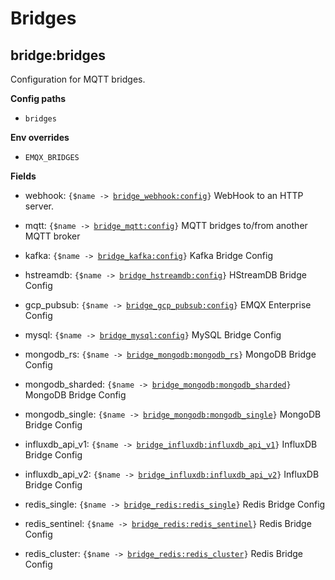 # Bridges

## bridge:bridges <a id='bridge-bridges'></a>
Configuration for MQTT bridges.


**Config paths**

 - <code>bridges</code>

**Env overrides**

 - <code>EMQX_BRIDGES</code>


**Fields**

- webhook: <code>{$name -> [bridge_webhook:config](others.md#bridge_webhook-config)}</code>
  WebHook to an HTTP server.

- mqtt: <code>{$name -> [bridge_mqtt:config](others.md#bridge_mqtt-config)}</code>
  MQTT bridges to/from another MQTT broker

- kafka: <code>{$name -> [bridge_kafka:config](others.md#bridge_kafka-config)}</code>
  Kafka Bridge Config

- hstreamdb: <code>{$name -> [bridge_hstreamdb:config](others.md#bridge_hstreamdb-config)}</code>
  HStreamDB Bridge Config

- gcp_pubsub: <code>{$name -> [bridge_gcp_pubsub:config](others.md#bridge_gcp_pubsub-config)}</code>
  EMQX Enterprise Config

- mysql: <code>{$name -> [bridge_mysql:config](others.md#bridge_mysql-config)}</code>
  MySQL Bridge Config

- mongodb_rs: <code>{$name -> [bridge_mongodb:mongodb_rs](others.md#bridge_mongodb-mongodb_rs)}</code>
  MongoDB Bridge Config

- mongodb_sharded: <code>{$name -> [bridge_mongodb:mongodb_sharded](others.md#bridge_mongodb-mongodb_sharded)}</code>
  MongoDB Bridge Config

- mongodb_single: <code>{$name -> [bridge_mongodb:mongodb_single](others.md#bridge_mongodb-mongodb_single)}</code>
  MongoDB Bridge Config

- influxdb_api_v1: <code>{$name -> [bridge_influxdb:influxdb_api_v1](others.md#bridge_influxdb-influxdb_api_v1)}</code>
  InfluxDB Bridge Config

- influxdb_api_v2: <code>{$name -> [bridge_influxdb:influxdb_api_v2](others.md#bridge_influxdb-influxdb_api_v2)}</code>
  InfluxDB Bridge Config

- redis_single: <code>{$name -> [bridge_redis:redis_single](others.md#bridge_redis-redis_single)}</code>
  Redis Bridge Config

- redis_sentinel: <code>{$name -> [bridge_redis:redis_sentinel](others.md#bridge_redis-redis_sentinel)}</code>
  Redis Bridge Config

- redis_cluster: <code>{$name -> [bridge_redis:redis_cluster](others.md#bridge_redis-redis_cluster)}</code>
  Redis Bridge Config

